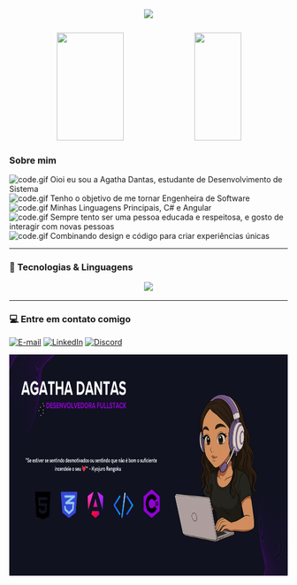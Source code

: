 <h1 align="center">
    <img src="https://readme-typing-svg.herokuapp.com/?font=Righteous&size=35&center=true&vCenter=true&width=500&height=70&duration=3500&lines=Agatha%20Dantas!;+Desenvolvedora%20FullStack;&color=9D56B8" />
</h1>

<div align="center">
    <img width="49%" height="195px" src="https://github-readme-stats.vercel.app/api?username=AgathaDanttas&show_icons=true&count_private=true&title_color=9D56B8&icon_color=9d00ff&text_color=c9d1d9&bg_color=0d1117&border_color=fff0" />
    <img width="41%" height="195px" src="https://github-readme-stats.vercel.app/api/top-langs/?username=AgathaDanttas&layout=compact&title_color=9D56B8&text_color=fff&bg_color=0d1117&border_color=fff0" />
</div>

### Sobre mim
<img src="https://user-images.githubusercontent.com/74038190/212284087-bbe7e430-757e-4901-90bf-4cd2ce3e1852.gif" alt="code.gif" width="20px"> Oioi eu sou a Agatha Dantas, estudante de Desenvolvimento de Sistema <br>
<img src="https://user-images.githubusercontent.com/74038190/212284087-bbe7e430-757e-4901-90bf-4cd2ce3e1852.gif" alt="code.gif" width="20px"> Tenho o objetivo de me tornar Engenheira de Software <br>
<img src="https://user-images.githubusercontent.com/74038190/212284087-bbe7e430-757e-4901-90bf-4cd2ce3e1852.gif" alt="code.gif" width="20px"> Minhas Linguagens Principais, C# e Angular <br>
<img src="https://user-images.githubusercontent.com/74038190/212284087-bbe7e430-757e-4901-90bf-4cd2ce3e1852.gif" alt="code.gif" width="20px"> Sempre tento ser uma pessoa educada e respeitosa, e gosto de interagir com novas pessoas <br>
<img src="https://user-images.githubusercontent.com/74038190/212284087-bbe7e430-757e-4901-90bf-4cd2ce3e1852.gif" alt="code.gif" width="20px"> Combinando design e código para criar experiências únicas <br>

---

### 🤖 Tecnologias & Linguagens
<div align="center">
    <img src="https://skillicons.dev/icons?i=vscode,html,css,js,cs,angular,ts,git,github,figma,mysql&theme=dark" />
</div>

---

### 💻 Entre em contato comigo
[![E-mail](https://img.shields.io/badge/-email-020114?style=for-the-badge&logo=microsoft-outlook&logoColor=6ED2B6&amp;color:FFF)](mailto:workdantas@gmail.com)
[![LinkedIn](https://img.shields.io/badge/-LinkedIn-020114?style=for-the-badge&logo=linkedin&logoColor=6ED2B6&amp;color:FFF)](https://www.linkedin.com/in/Agatha-Danttas)
[![Discord](https://img.shields.io/badge/-Discord-020114?style=for-the-badge&logo=Discord&logoColor=6ED2B6&amp;color:FFF)](https://discord.com/channels/@me)

<div align="center">
<!-- <img height="320em" src="https://mir-s3-cdn-cf.behance.net/project_modules/1400_opt_1/81bb4b165684019.640b6038d133e.gif"/> -->
  <img height="400em" width="900em" src="/assets/Banner.png" alt="menina mexendo no computador"/>
</div>
